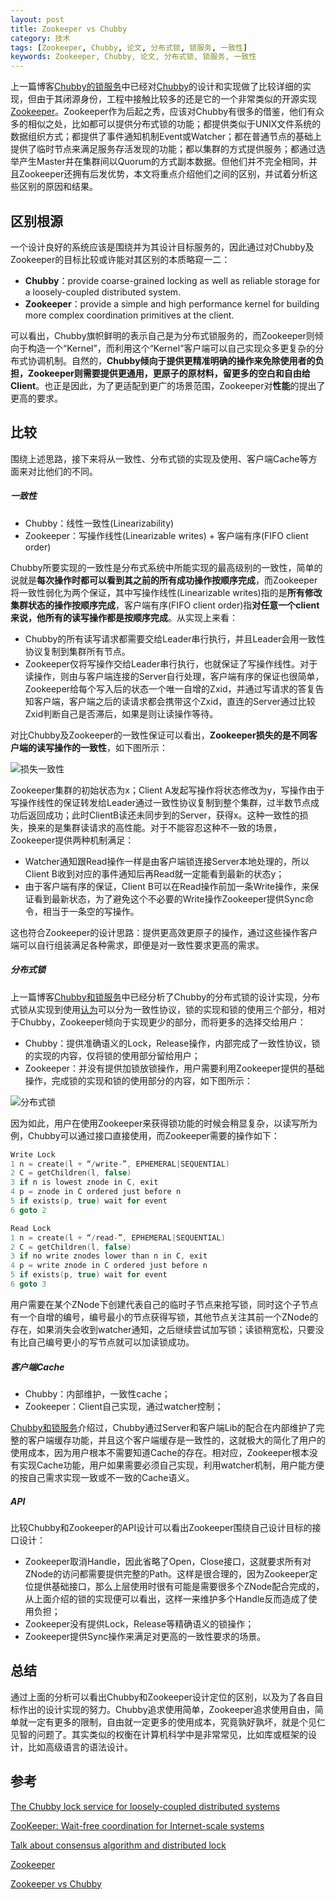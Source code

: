 ```yaml
---
layout: post
title: Zookeeper vs Chubby
category: 技术
tags: [Zookeeper, Chubby, 论文, 分布式锁, 锁服务, 一致性]
keywords: Zookeeper, Chubby, 论文, 分布式锁, 锁服务, 一致性
---
```


上一篇博客[Chubby的锁服务](http://catkang.github.io/2017/09/29/chubby.html)中已经对[Chubby](https://static.googleusercontent.com/media/research.google.com/en//archive/chubby-osdi06.pdf)的设计和实现做了比较详细的实现，但由于其闭源身份，工程中接触比较多的还是它的一个非常类似的开源实现[Zookeeper](https://www.usenix.org/legacy/event/usenix10/tech/full_papers/Hunt.pdf)。Zookeeper作为后起之秀，应该对Chubby有很多的借鉴，他们有众多的相似之处，比如都可以提供分布式锁的功能；都提供类似于UNIX文件系统的数据组织方式；都提供了事件通知机制Event或Watcher；都在普通节点的基础上提供了临时节点来满足服务存活发现的功能；都以集群的方式提供服务；都通过选举产生Master并在集群间以Quorum的方式副本数据。但他们并不完全相同，并且Zookeeper还拥有后发优势，本文将重点介绍他们之间的区别，并试着分析这些区别的原因和结果。



## **区别根源**

一个设计良好的系统应该是围绕并为其设计目标服务的，因此通过对Chubby及Zookeeper的目标比较或许能对其区别的本质略窥一二：

- **Chubby**：provide coarse-grained locking as well as reliable storage for a loosely-coupled distributed system.
- **Zookeeper**：provide a simple and high performance kernel for building more complex coordination primitives at the client.

可以看出，Chubby旗帜鲜明的表示自己是为分布式锁服务的，而Zookeeper则倾向于构造一个“Kernel”，而利用这个“Kernel”客户端可以自己实现众多更复杂的分布式协调机制。自然的，**Chubby倾向于提供更精准明确的操作来免除使用者的负担，Zookeeper则需要提供更通用，更原子的原材料，留更多的空白和自由给Client**。也正是因此，为了更适配到更广的场景范围，Zookeeper对**性能**的提出了更高的要求。



## **比较**

围绕上述思路，接下来将从一致性、分布式锁的实现及使用、客户端Cache等方面来对比他们的不同。

##### **一致性**

- Chubby：线性一致性(Linearizability)
- Zookeeper：写操作线性(Linearizable writes) + 客户端有序(FIFO client order)


Chubby所要实现的一致性是分布式系统中所能实现的最高级别的一致性，简单的说就是**每次操作时都可以看到其之前的所有成功操作按顺序完成**，而Zookeeper将一致性弱化为两个保证，其中写操作线性(Linearizable writes)指的是**所有修改集群状态的操作按顺序完成**，客户端有序(FIFO client order)指**对任意一个client来说，他所有的读写操作都是按顺序完成**。从实现上来看：

- Chubby的所有读写请求都需要交给Leader串行执行，并且Leader会用一致性协议复制到集群所有节点。
- Zookeeper仅将写操作交给Leader串行执行，也就保证了写操作线性。对于读操作，则由与客户端连接的Server自行处理，客户端有序的保证也很简单，Zookeeper给每个写入后的状态一个唯一自增的Zxid，并通过写请求的答复告知客户端，客户端之后的读请求都会携带这个Zxid，直连的Server通过比较Zxid判断自己是否滞后，如果是则让读操作等待。

对比Chubby及Zookeeper的一致性保证可以看出，**Zookeeper损失的是不同客户端的读写操作的一致性**，如下图所示：

![损失一致性](http://catkang.github.io/assets/img/zookeeper_chubby/weak_consistency.png)

Zookeeper集群的初始状态为x；Client A发起写操作将状态修改为y，写操作由于写操作线性的保证转发给Leader通过一致性协议复制到整个集群，过半数节点成功后返回成功；此时ClientB读还未同步到的Server，获得x。这种一致性的损失，换来的是集群读请求的高性能。对于不能容忍这种不一致的场景，Zookeeper提供两种机制满足：

- Watcher通知跟Read操作一样是由客户端锁连接Server本地处理的，所以Client B收到对应的事件通知后再Read就一定能看到最新的状态y；
- 由于客户端有序的保证，Client B可以在Read操作前加一条Write操作，来保证看到最新状态，为了避免这个不必要的Write操作Zookeeper提供Sync命令，相当于一条空的写操作。

这也符合Zookeeper的设计思路：提供更高效更原子的操作，通过这些操作客户端可以自行组装满足各种需求，即便是对一致性要求更高的需求。



##### **分布式锁**

上一篇博客[Chubby和锁服务](http://catkang.github.io/2017/09/29/chubby.html)中已经分析了Chubby的分布式锁的设计实现，分布式锁从实现到使用[认为](http://baotiao.github.io/2017/09/12/distributed-lock/)可以分为一致性协议，锁的实现和锁的使用三个部分，相对于Chubby，Zookeeper倾向于实现更少的部分，而将更多的选择交给用户：

- Chubby：提供准确语义的Lock，Release操作，内部完成了一致性协议，锁的实现的内容，仅将锁的使用部分留给用户；
- Zookeeper：并没有提供加锁放锁操作，用户需要利用Zookeeper提供的基础操作，完成锁的实现和锁的使用部分的内容，如下图所示：

![分布式锁](http://catkang.github.io/assets/img/zookeeper_chubby/lock.png)

因为如此，用户在使用Zookeeper来获得锁功能的时候会稍显复杂，以读写所为例，Chubby可以通过接口直接使用，而Zookeeper需要的操作如下：

```c++
Write Lock
1 n = create(l + “/write-”, EPHEMERAL|SEQUENTIAL) 
2 C = getChildren(l, false)
3 if n is lowest znode in C, exit
4 p = znode in C ordered just before n
5 if exists(p, true) wait for event 
6 goto 2

Read Lock
1 n = create(l + “/read-”, EPHEMERAL|SEQUENTIAL)
2 C = getChildren(l, false)
3 if no write znodes lower than n in C, exit
4 p = write znode in C ordered just before n
5 if exists(p, true) wait for event
6 goto 3
```

用户需要在某个ZNode下创建代表自己的临时子节点来抢写锁，同时这个子节点有一个自增的编号，编号最小的节点获得写锁，其他节点关注其前一个ZNode的存在，如果消失会收到watcher通知，之后继续尝试加写锁；读锁稍宽松，只要没有比自己编号更小的写节点就可以加读锁成功。



##### **客户端Cache**

- Chubby：内部维护，一致性cache；
- Zookeeper：Client自己实现，通过watcher控制；


[Chubby和锁服务](http://catkang.github.io/2017/09/29/chubby.html)介绍过，Chubby通过Server和客户端Lib的配合在内部维护了完整的客户端缓存功能，并且这个客户端缓存是一致性的，这就极大的简化了用户的使用成本，因为用户根本不需要知道Cache的存在。相对应，Zookeeper根本没有实现Cache功能，用户如果需要必须自己实现，利用watcher机制，用户能方便的按自己需求实现一致或不一致的Cache语义。



##### **API**

比较Chubby和Zookeeper的API设计可以看出Zookeeper围绕自己设计目标的接口设计：

- Zookeeper取消Handle，因此省略了Open，Close接口，这就要求所有对ZNode的访问都需要提供完整的Path。这样是很合理的，因为Zookeeper定位提供基础接口，那么上层使用时很有可能是需要很多个ZNode配合完成的，从上面介绍的锁的实现便可以看出，这样一来维护多个Handle反而造成了使用负担；
- Zookeeper没有提供Lock，Release等精确语义的锁操作；
- Zookeeper提供Sync操作来满足对更高的一致性要求的场景。





## **总结**

通过上面的分析可以看出Chubby和Zookeeper设计定位的区别，以及为了各自目标作出的设计实现的努力。Chubby追求使用简单，Zookeeper追求使用自由，简单就一定有更多的限制，自由就一定更多的使用成本，究竟孰好孰坏，就是个见仁见智的问题了。其实类似的权衡在计算机科学中是非常常见，比如库或框架的设计，比如高级语言的语法设计。



## 参考

[The Chubby lock service for loosely-coupled distributed systems](http://static.googleusercontent.com/media/research.google.com/en//archive/chubby-osdi06.pdf)

[ZooKeeper: Wait-free coordination for Internet-scale systems](https://www.usenix.org/legacy/event/usenix10/tech/full_papers/Hunt.pdf)

[Talk about consensus algorithm and distributed lock](http://baotiao.github.io/2017/09/12/distributed-lock/)

[Zookeeper](https://github.com/apache/zookeeper)

[Zookeeper vs Chubby](http://catkang.github.io/2017/10/10/zookeeper-vs-chubby.html)

